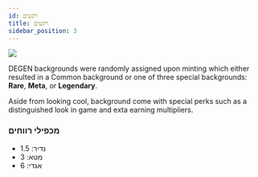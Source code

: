 ```yaml
---
id: רקעים
title: רקעים
sidebar_position: 3
---
```


![](/img/rngBackgrounds.gif)

DEGEN backgrounds were randomly assigned upon minting which either resulted in a Common background or one of three special backgrounds: **Rare**, **Meta**, or **Legendary**.

Aside from looking cool, background come with special perks such as a distinguished look in game and exta earning multipliers.

### מכפילי רווחים

- נדיר: 1.5
- מטא: 3
- אגדי: 6
